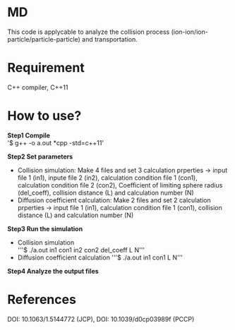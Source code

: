 # MD
This code is applycable to analyze the collision process (ion-ion/ion-particle/particle-particle) and transportation.



# Requirement
C++ compiler, C++11



# How to use?
**Step1 Compile**  
'$ g++ -o a.out *cpp -std=c++11'

**Step2 Set parameters**

* Collision simulation: Make 4 files and set 3 calculation prperties -> input file 1 (in1), inpute file 2 (in2), calculation condition file 1 (con1), calculation condition file 2 (con2), Coefficient of limiting sphere radius (del_coeff), collision distance (L) and calculation number (N)
* Diffusion coefficient calculation: Make 2 files and set 2 calculation prperties -> input file 1 (in1), calculation condition file 1 (con1), collision distance (L) and calculation number (N)
  
  
**Step3 Run the simulation**

* Collision simulation              
'''$ ./a.out in1 con1 in2 con2 del_coeff L N'''
* Diffusion coefficient calculation 
'''$ ./a.out in1 con1 L N'''

**Step4 Analyze the output files**
  
# References
DOI: 10.1063/1.5144772 (JCP), DOI: 10.1039/d0cp03989f (PCCP)
